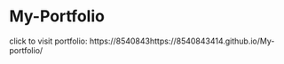# My-Portfolio

click to visit portfolio: https://8540843https://8540843414.github.io/My-portfolio/
